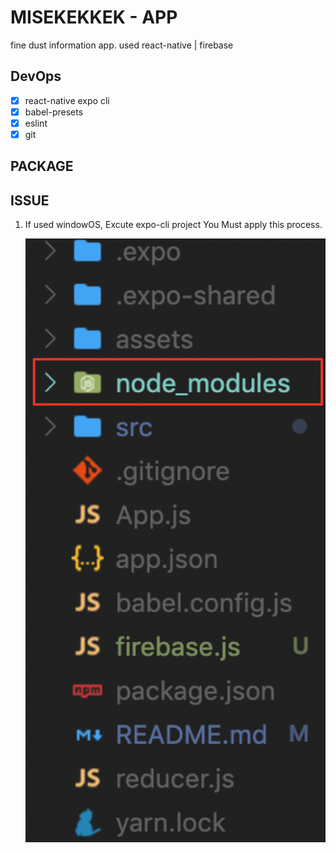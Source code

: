 # MISEKEKKEK - APP

fine dust information app. used react-native | firebase

## DevOps

- [x] react-native expo cli
- [x] babel-presets
- [x] eslint
- [x] git

## PACKAGE

## ISSUE

1. If used windowOS, Excute expo-cli project You Must apply this process.

   ![startIssue](./src/assets/issueDocs/startWindow01.png)

